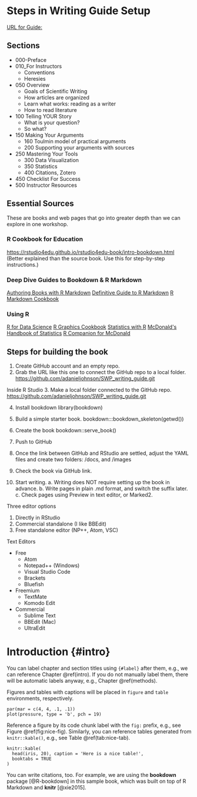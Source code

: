 # Steps in Writing Guide Setup

[URL for Guide:](https://adanieljohnson.github.io/SWP_student_writing_guide/)

## Sections

* 000-Preface
* 010_For Instructors
    + Conventions
    + Heresies
* 050	Overview
    + Goals of Scientific Writing
    + How articles are organized
    + Learn what works: reading as a writer
    + How to read literature
* 100	Telling YOUR Story
    + What is your question?
    + So what?
* 150 Making Your Arguments
    + 160 Toulmin model of practical arguments
    + 200 Supporting your arguments with sources
* 250 Mastering Your Tools 
    + 300 Data Visualization
    + 350 Statistics 
    + 400 Citations, Zotero
* 450 Checklist For Success
* 500 Instructor Resources

## Essential Sources
These are books and web pages that go into greater depth than we can explore in one workshop.

### R Cookbook for Education
https://rstudio4edu.github.io/rstudio4edu-book/intro-bookdown.html
(Better explained than the source book. Use this for step-by-step instructions.)

### Deep Dive Guides to Bookdown & R Markdown
[Authoring Books with R Markdown](https://bookdown.org/yihui/bookdown/)
[Definitive Guide to R Markdown](https://bookdown.org/yihui/rmarkdown/)
[R Markdown Cookbook](https://bookdown.org/yihui/rmarkdown-cookbook/)

### Using R
[R for Data Science](https://r4ds.had.co.nz/)
[R Graphics Cookbook](https://r-graphics.org/)
[Statistics with R](https://moderndive.com/)
[McDonald's Handbook of Statistics](http://www.biostathandbook.com/)
[R Companion for McDonald](https://rcompanion.org/rcompanion/a_02.html)



## Steps for building the book

1. Create GitHub account and an empty repo.
2. Grab the URL like this one to connect the GitHub repo to a local folder.
  https://github.com/adanieljohnson/SWP_writing_guide.git

Inside R Studio
3. Make a local folder connected to the GitHub repo.
  https://github.com/adanieljohnson/SWP_writing_guide.git

4. Install bookdown
  library(bookdown)

5. Build a simple starter book.
  bookdown:::bookdown_skeleton(getwd())

6. Create the book
  bookdown::serve_book()

7. Push to GitHub

8. Once the link between GitHub and RStudio are settled, adjust the YAML files and create two folders: /docs, and /images

9. Check the book via GitHub link.

10. Start writing.
  a. Writing does NOT require setting up the book in advance. 
  b. Write pages in plain .md format, and switch the suffix later.
  c. Check pages using Preview in text editor, or Marked2.

Three editor options
  1. Directly in RStudio
  2. Commercial standalone (I like BBEdit)
  3. Free standalone editor (NP++, Atom, VSC)

Text Editors

* Free
    + Atom
    + Notepad++ (Windows)
    + Visual Studio Code
    + Brackets
    + Bluefish
* Freemium
    + TextMate
    + Komodo Edit
* Commercial
    + Sublime Text
    + BBEdit (Mac)
    + UltraEdit



# Introduction {#intro}

You can label chapter and section titles using `{#label}` after them, e.g., we can reference Chapter \@ref(intro). If you do not manually label them, there will be automatic labels anyway, e.g., Chapter \@ref(methods).

Figures and tables with captions will be placed in `figure` and `table` environments, respectively.

```{r nice-fig, fig.cap='Here is a nice figure!', out.width='80%', fig.asp=.75, fig.align='center'}
par(mar = c(4, 4, .1, .1))
plot(pressure, type = 'b', pch = 19)
```

Reference a figure by its code chunk label with the `fig:` prefix, e.g., see Figure \@ref(fig:nice-fig). Similarly, you can reference tables generated from `knitr::kable()`, e.g., see Table \@ref(tab:nice-tab).

```{r nice-tab, tidy=FALSE}
knitr::kable(
  head(iris, 20), caption = 'Here is a nice table!',
  booktabs = TRUE
)
```

You can write citations, too. For example, we are using the **bookdown** package [@R-bookdown] in this sample book, which was built on top of R Markdown and **knitr** [@xie2015].
